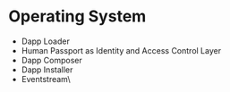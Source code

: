 # Operating System

* Dapp Loader
* Human Passport as Identity and Access Control Layer
* Dapp Composer
* Dapp Installer
* Eventstream\
